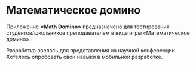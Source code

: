 # Математическое домино

Приложение **«Math Domino»** предназначено для тестирования студентов/школьников преподавателем в виде игры «Математическое домино».

Разработка ввелась для представления на научной конференции. 
Хотелось опробовать свои навыки в мобильной разработке.